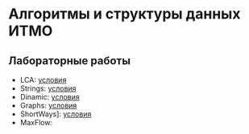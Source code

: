 # Алгоритмы и структуры данных ИТМО

## Лабораторные работы

- LCA: [условия](LCA/problems.pdf)
- Strings: [условия](Strings/problems.pdf)
- Dinamic: [условия](Dinamic/problems.pdf)
- Graphs:  [условия](Graphs/problems.pdf)
- ShortWays]: [условия](ShortWays/problems.pdf)      
- MaxFlow:   